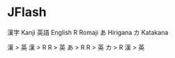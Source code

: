# JFlash

漢字 Kanji
英語 English
R    Romaji
あ   Hirigana
カ   Katakana

漢 > 英
漢 > R
R > 英
あ > R
R > 英
カ > R
漢 > 英
